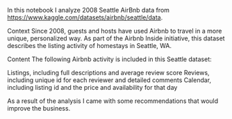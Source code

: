In this notebook I analyze 2008 Seattle AirBnb data from https://www.kaggle.com/datasets/airbnb/seattle/data.

Context
Since 2008, guests and hosts have used Airbnb to travel in a more unique, personalized way. As part of the Airbnb Inside initiative, this dataset describes the listing activity of homestays in Seattle, WA.

Content
The following Airbnb activity is included in this Seattle dataset:

Listings, including full descriptions and average review score
Reviews, including unique id for each reviewer and detailed comments
Calendar, including listing id and the price and availability for that day


As a result of the analysis I came with some recommendations that would improve the business.
